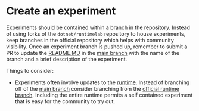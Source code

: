 # Create an experiment

Experiments should be contained within a branch in the repository. Instead of using forks of the `dotnet/runtimelab` repository to house experiments, keep branches in the official repository which helps with community visibility. Once an experiment branch is pushed up, remember to submit a PR to update the [README.MD](README.MD#Active%20Experimental%20Projects) in the [main branch][main_branch_link] with the name of the branch and a brief description of the experiment.

Things to consider:

- Experiments often involve updates to the [runtime](https://github.com/dotnet/runtime). Instead of branching off of the [main branch][main_branch_link] consider branching from the [official runtime branch](https://github.com/dotnet/runtimelab/tree/runtime-master). Including the entire runtime permits a self contained experiment that is easy for the community to try out.

<!-- common links -->

[main_branch_link]: https://github.com/dotnet/runtimelab/tree/master